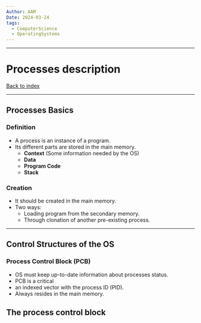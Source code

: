 ```yaml
---
Author: AAM
Date: 2024-03-24
tags:
  - ComputerScience
  - OperatingSystems
---
```

---
# Processes description

[Back to index](../OS.md)

---
## Processes Basics
### Definition

- A process is an instance of a program.
- Its different parts are stored in the main memory.
	- **Context** (Some information needed by the OS)
	- **Data**
	- **Program Code**
	- **Stack**
### Creation

- It should be created in the main memory.
- Two ways:
	- Loading program from the secondary memory.
	- Through clonation of another pre-existing process.

---
##  Control Structures of the OS

### Process Control Block (PCB)
- OS must keep up-to-date information about processes status.
- PCB is a critical 
- an indexed vector with the process ID (PID).
- Always resides in the main memory.

## The process control block

